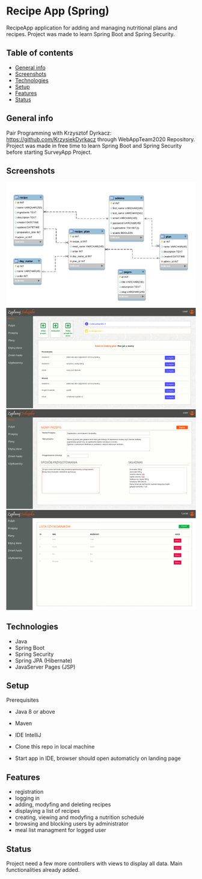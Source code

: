 # Recipe App (Spring)
RecipeApp application for adding and managing nutritional plans and recipes.
Project was made to learn Spring Boot and Spring Security. 

## Table of contents
* [General info](#general-info)
* [Screenshots](#screenshots)
* [Technologies](#technologies)
* [Setup](#setup)
* [Features](#features)
* [Status](#status)

## General info
Pair Programming with Krzysztof Dyrkacz: https://github.com/KrzysiekDyrkacz through WebAppTeam2020 Repository. </br>
Project was made in free time to learn Spring Boot and Spring Security before starting SurveyApp Project. 

## Screenshots
![Database model](./img/ModelDB.png)
![App dashboard](./img/dashboard.png)
![Recipe edit](./img/recipe.png)
![Users list](./img/users.png)

## Technologies
* Java
* Spring Boot
* Spring Security
* Spring JPA (Hibernate)
* JavaServer Pages (JSP)

## Setup
Prerequisites
* Java 8 or above
* Maven
* IDE IntelliJ

* Clone this repo in local machine
* Start app in IDE, browser should open automaticly on landing page

## Features
* registration
* logging in
* adding, modyfing and deleting recipes
* displaying a list of recipes
* creating, viewing and modyfing a nutrition schedule
* browsing and blocking users by administrator
* meal list managment for logged user

## Status
Project need a few more controllers with views to display all data. 
Main functionalities already added. 
